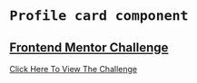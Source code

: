 # `Profile card component`

## [Frontend Mentor Challenge](https://www.frontendmentor.io/)

[Click Here To View The Challenge](https://www.frontendmentor.io/challenges/profile-card-component-cfArpWshJ)
